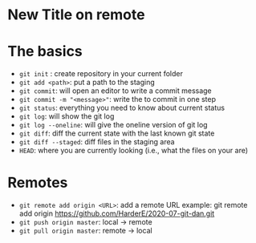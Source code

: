 # New Title on remote

# The basics

- `git init` : create repository in your current folder
- `git add <path>`: put a path to the staging
- `git commit`: will open an editor to write a commit message
- `git commit -m "<message>"`: write the <message> to commit in one step 
- `git status`: everything you need to know about current status
- `git log`: will show the git log
- `git log --oneline`: will give the oneline version of git log
- `git diff`: diff the current state with the last known git state
- `git diff --staged`: diff files in the staging area
- `HEAD`: where you are currently looking (i.e., what the files on your are)

# Remotes

- `git remote add origin <URL>`: add a remote URL
example: git remote add origin https://github.com/HarderE/2020-07-git-dan.git
- `git push origin master`: local -> remote
- `git pull origin master`: remote -> local
